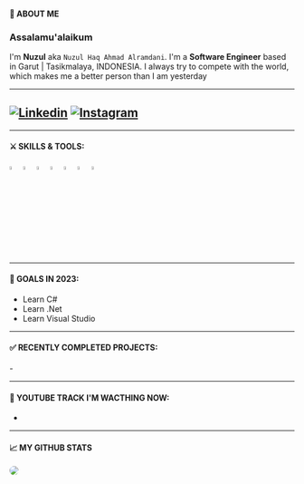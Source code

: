 
#### 👦 ABOUT ME
### Assalamu'alaikum

I'm **Nuzul** aka `Nuzul Haq Ahmad Alramdani`. I'm a **Software Engineer** based in Garut | Tasikmalaya, INDONESIA. I always try to compete with the world, which makes me a better person than I am yesterday

---
[![Linkedin](https://img.shields.io/badge/-LinkedIn-blue?style=flat-square&logo=Linkedin&logoColor=white)](https://www.linkedin.com/)
[![Instagram](https://img.shields.io/badge/-Instagram-ff69bf?style=flat-square&logo=Instagram&logoColor=white)](https://www.instagram.com/nuzul_haq_ahmad_alramdani/)
---


---

#### ⚔ SKILLS & TOOLS:

<p>
<code><img width="4%" src="https://www.vectorlogo.zone/logos/nodejs/nodejs-icon.svg"></code>
<code><img width="4%" src="https://www.vectorlogo.zone/logos/reactjs/reactjs-icon.svg"></code>
<code><img width="4%" src="https://encrypted-tbn0.gstatic.com/images?q=tbn:ANd9GcSHYiSZ7pgNHIi4X9la9Z1_oHsBpntPBeY6fA&usqp=CAU"></code>
<code><img width="4%" src="https://www.vectorlogo.zone/logos/firebase/firebase-icon.svg"></code>
<code><img width="4%" src="https://www.vectorlogo.zone/logos/w3_html5/w3_html5-icon.svg"></code>
<code><img width="4%" src="https://www.vectorlogo.zone/logos/visualstudio_code/visualstudio_code-icon.svg"></code>
<code><img width="4%" src="https://www.vectorlogo.zone/logos/git-scm/git-scm-icon.svg"></code>
</p>

---

#### 🎯 GOALS IN 2023:

- Learn C#
- Learn .Net
- Learn Visual Studio

---

#### ✅ RECENTLY COMPLETED PROJECTS:

<p style="display:flex">
    -
</p>

---

<h4>📀 YOUTUBE TRACK I'M WACTHING NOW: </h4>

-

---

#### 📈 MY GITHUB STATS

<img style="border-radius:10px" src="https://github-readme-stats.vercel.app/api?username=NuzulPrilude&show_icons=true&theme=radical" />


<!--END_SECTION>

<!--
**NuzulPrilude/NuzulPrilude** is a ✨ _special_ ✨ repository because its `README.md` (this file) appears on your GitHub profile.

Here are some ideas to get you started:

- 🔭 I’m currently working on ...
- 🌱 I’m currently learning ...
- 👯 I’m looking to collaborate on ...
- 🤔 I’m looking for help with ...
- 💬 Ask me about ...
- 📫 How to reach me: ...
- 😄 Pronouns: ...
- ⚡ Fun fact: ...
-->
